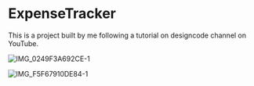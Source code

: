 # ExpenseTracker
This is a project built by me following a tutorial on designcode channel on YouTube.

![IMG_0249F3A692CE-1](https://user-images.githubusercontent.com/104564732/213264154-1f1d47c3-b99a-4e0d-8fd0-34170caca51e.jpeg)

![IMG_F5F67910DE84-1](https://user-images.githubusercontent.com/104564732/213264216-b58fc054-f0ab-45b1-8c84-e9bf0e3c4075.jpeg)
